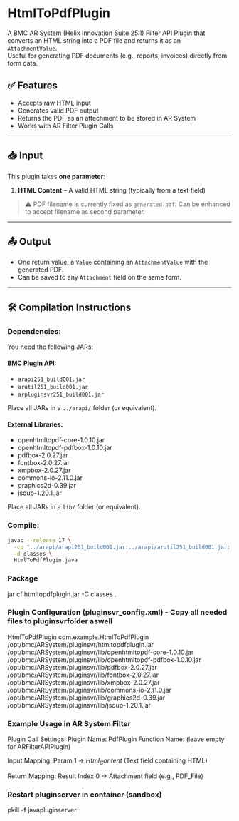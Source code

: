 # HtmlToPdfPlugin

A BMC AR System (Helix Innovation Suite 25.1) Filter API Plugin that converts an HTML string into a PDF file and returns it as an `AttachmentValue`.  
Useful for generating PDF documents (e.g., reports, invoices) directly from form data.

## ✅ Features

- Accepts raw HTML input
- Generates valid PDF output
- Returns the PDF as an attachment to be stored in AR System
- Works with AR Filter Plugin Calls

---

## 📥 Input

This plugin takes **one parameter**:

1. **HTML Content** – A valid HTML string (typically from a text field)

> ⚠️ PDF filename is currently fixed as `generated.pdf`. Can be enhanced to accept filename as second parameter.

---

## 📤 Output

- One return value: a `Value` containing an `AttachmentValue` with the generated PDF.
- Can be saved to any `Attachment` field on the same form.

---

## 🛠️ Compilation Instructions

### Dependencies:

You need the following JARs:

#### BMC Plugin API:
- `arapi251_build001.jar`
- `arutil251_build001.jar`
- `arpluginsvr251_build001.jar`

Place all JARs in a `../arapi/` folder (or equivalent).

#### External Libraries:
- openhtmltopdf-core-1.0.10.jar
- openhtmltopdf-pdfbox-1.0.10.jar
- pdfbox-2.0.27.jar
- fontbox-2.0.27.jar
- xmpbox-2.0.27.jar
- commons-io-2.11.0.jar
- graphics2d-0.39.jar
- jsoup-1.20.1.jar



Place all JARs in a `lib/` folder (or equivalent).

### Compile:

```bash
javac --release 17 \
  -cp "../arapi/arapi251_build001.jar:../arapi/arutil251_build001.jar:../arapi/arpluginsvr251_build001.jar:./lib/openhtmltopdf-core-1.0.10.jar:./lib/openhtmltopdf-pdfbox-1.0.10.jar:./lib/pdfbox-2.0.27.jar:./lib/fontbox-2.0.27.jar:./lib/xmpbox-2.0.27.jar:./lib/commons-io-2.11.0.jar:./lib/graphics2d-0.39.jar:./lib/jsoup-1.20.1.jar" \
  -d classes \
  HtmlToPdfPlugin.java
  ```
  
### Package
jar cf htmltopdfplugin.jar -C classes .


### Plugin Configuration (pluginsvr_config.xml) - Copy all needed files to pluginsvrfolder aswell

<plugin>
  <name>HtmlToPdfPlugin</name>
  <classname>com.example.HtmlToPdfPlugin</classname>
  <pathelement type="location">/opt/bmc/ARSystem/pluginsvr/htmltopdfplugin.jar</pathelement>
  <pathelement type="location">/opt/bmc/ARSystem/pluginsvr/lib/openhtmltopdf-core-1.0.10.jar</pathelement>
  <pathelement type="location">/opt/bmc/ARSystem/pluginsvr/lib/openhtmltopdf-pdfbox-1.0.10.jar</pathelement>
  <pathelement type="location">/opt/bmc/ARSystem/pluginsvr/lib/pdfbox-2.0.27.jar</pathelement>
  <pathelement type="location">/opt/bmc/ARSystem/pluginsvr/lib/fontbox-2.0.27.jar</pathelement>
  <pathelement type="location">/opt/bmc/ARSystem/pluginsvr/lib/xmpbox-2.0.27.jar</pathelement>
  <pathelement type="location">/opt/bmc/ARSystem/pluginsvr/lib/commons-io-2.11.0.jar</pathelement>
  <pathelement type="location">/opt/bmc/ARSystem/pluginsvr/lib/graphics2d-0.39.jar</pathelement>
  <pathelement type="location">/opt/bmc/ARSystem/pluginsvr/lib/jsoup-1.20.1.jar</pathelement>
</plugin>



### Example Usage in AR System Filter
Plugin Call Settings:
  Plugin Name: PdfPlugin
  Function Name: (leave empty for ARFilterAPIPlugin)
  
  Input Mapping:
    Param 1 → $Html_Content$ (Text field containing HTML)

  Return Mapping:
    Result Index 0 → Attachment field (e.g., PDF_File)


### Restart pluginserver in container (sandbox)
pkill -f javapluginserver
